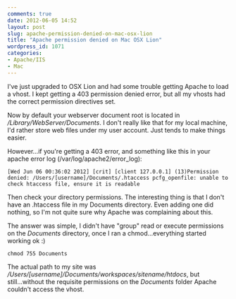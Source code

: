 ```yaml
---
comments: true
date: 2012-06-05 14:52
layout: post
slug: apache-permission-denied-on-mac-osx-lion
title: "Apache permission denied on Mac OSX Lion"
wordpress_id: 1071
categories:
- Apache/IIS
- Mac
---
```


I've just upgraded to OSX Lion and had some trouble getting Apache to load a vhost. I kept getting a 403 permission denied error, but all my vhosts had the correct permission directives set.

Now by default your webserver document root is located in _/Library/WebServer/Documents_. I don't really like that for my local machine, I'd rather store web files under my user account. Just tends to make things easier.

However...if you're getting a 403 error, and something like this in your apache error log (/var/log/apache2/error_log):

	[Wed Jun 06 00:36:02 2012] [crit] [client 127.0.0.1] (13)Permission denied: /Users/[username]/Documents/.htaccess pcfg_openfile: unable to check htaccess file, ensure it is readable

Then check your directory permissions. The interesting thing is that I don't have an .htaccess file in my Documents directory. Even adding one did nothing, so I'm not quite sure why Apache was complaining about this.

The answer was simple, I didn't have "group" read or execute permissions on the _Documents_ directory, once I ran a chmod...everything started working ok :)

	chmod 755 Documents

The actual path to my site was _/Users/[username]/Documents/workspaces/sitename/htdocs_, but still...without the requisite permissions on the _Documents_ folder Apache couldn't access the vhost.
